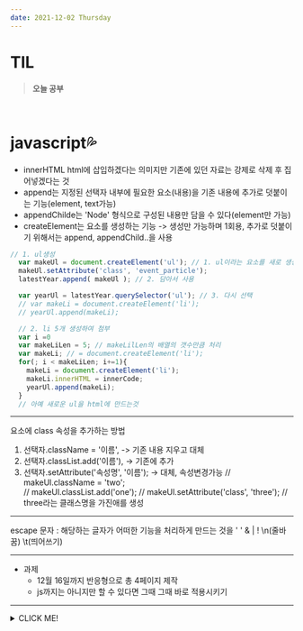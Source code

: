 ```yaml
---
date: 2021-12-02 Thursday
---
```


# TIL

> **오늘 공부**
<br />

# javascript💦

- innerHTML html에 삽입하겠다는 의미지만 기존에 있던 자료는 강제로 삭제 후 집어넣겠다는 것
- append는 지정된 선택자 내부에 필요한 요소(내용)을 기존 내용에 추가로 덧붙이는 기능(element, text가능)
- appendChilde는 'Node' 형식으로 구성된 내용만 담을 수 있다(element만 가능)
- createElement는 요소를 생성하는 기능 -> 생성만 가능하며 1회용, 추가로 덧붙이기 위해서는 append, appendChild..을 사용

 
```js
// 1. ul생성
  var makeUl = document.createElement('ul'); // 1. ul이라는 요소를 새로 생성해서
  makeUl.setAttribute('class', 'event_particle');
  latestYear.append( makeUl ); // 2. 담아서 사용

  var yearUl = latestYear.querySelector('ul'); // 3. 다시 선택
  // var makeLi = document.createElement('li');
  // yearUl.append(makeLi);

  // 2. li 5개 생성하여 첨부
  var i =0
  var makeLiLen = 5; // makeLilLen의 배열의 갯수만큼 처리
  var makeLi; // = document.createElement('li');
  for(; i < makeLiLen; i+=1){ 
    makeLi = document.createElement('li');
    makeLi.innerHTML = innerCode;
    yearUl.append(makeLi);
  }
  // 아예 새로운 ul을 html에 만드는것
```
---
요소에 class 속성을 추가하는 방법 
   1. 선택자.className = '이름', -> 기존 내용 지우고 대체
   2. 선택자.classList.add('이름'), -> 기존에 추가
   3. 선택자.setAttribute('속성명', '이름'); -> 대체, 속성변경가능
  // makeUl.className = 'two';  
  // makeUl.classList.add('one'); 
  // makeUl.setAttribute('class', 'three'); // three라는 클래스명을 가진애를 생성
  ---
escape 문자 : 해당하는 글자가 어떠한 기능을 처리하게 만드는 것을 \' \' \& \| \! \n(줄바꿈) \t(띄어쓰기)

---
- 과제 
  - 12월 16일까지 반응형으로 총 4페이지 제작 
  - js까지는 아니지만 할 수 있다면 그때 그때 바로 적용시키기
---
<details>
<summary>CLICK ME!</summary>  

- 
</detials>  
